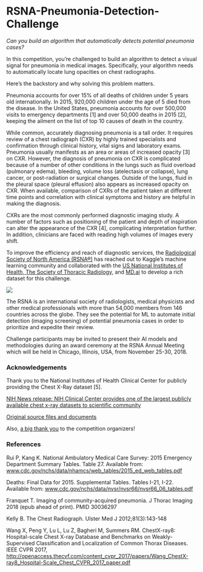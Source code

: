 # RSNA-Pneumonia-Detection-Challenge
*Can you build an algorithm that automatically detects potential pneumonia cases?*

In this competition, you’re challenged to build an algorithm to detect a visual signal for pneumonia in medical images. Specifically, your algorithm needs to automatically locate lung opacities on chest radiographs.

Here’s the backstory and why solving this problem matters.

Pneumonia accounts for over 15% of all deaths of children under 5 years old internationally. In 2015, 920,000 children under the age of 5 died from the disease. In the United States, pneumonia accounts for over 500,000 visits to emergency departments [1] and over 50,000 deaths in 2015 [2], keeping the ailment on the list of top 10 causes of death in the country.

While common, accurately diagnosing pneumonia is a tall order. It requires review of a chest radiograph (CXR) by highly trained specialists and confirmation through clinical history, vital signs and laboratory exams. Pneumonia usually manifests as an area or areas of increased opacity [3] on CXR. However, the diagnosis of pneumonia on CXR is complicated because of a number of other conditions in the lungs such as fluid overload (pulmonary edema), bleeding, volume loss (atelectasis or collapse), lung cancer, or post-radiation or surgical changes. Outside of the lungs, fluid in the pleural space (pleural effusion) also appears as increased opacity on CXR. When available, comparison of CXRs of the patient taken at different time points and correlation with clinical symptoms and history are helpful in making the diagnosis.

CXRs are the most commonly performed diagnostic imaging study. A number of factors such as positioning of the patient and depth of inspiration can alter the appearance of the CXR [4], complicating interpretation further. In addition, clinicians are faced with reading high volumes of images every shift.

To improve the efficiency and reach of diagnostic services, the [Radiological Society of North America (RSNA®)](http://www.rsna.org/) has reached out to Kaggle’s machine learning community and collaborated with the [US National Institutes of Health, The Society of Thoracic Radiology](http://thoracicrad.org/), and [MD.ai](https://www.md.ai/) to develop a rich dataset for this challenge.


![](https://storage.googleapis.com/kaggle-media/competitions/rsna/Kaggle_Banner.jpg)

The RSNA is an international society of radiologists, medical physicists and other medical professionals with more than 54,000 members from 146 countries across the globe. They see the potential for ML to automate initial detection (imaging screening) of potential pneumonia cases in order to prioritize and expedite their review.

Challenge participants may be invited to present their AI models and methodologies during an award ceremony at the RSNA Annual Meeting which will be held in Chicago, Illinois, USA, from November 25-30, 2018.

### Acknowledgements

Thank you to the National Institutes of Health Clinical Center for publicly providing the Chest X-Ray dataset [5].

[NIH News release: NIH Clinical Center provides one of the largest publicly available chest x-ray datasets to scientific community](https://www.nih.gov/news-events/news-releases/nih-clinical-center-provides-one-largest-publicly-available-chest-x-ray-datasets-scientific-community)

[Original source files and documents](https://nihcc.app.box.com/v/ChestXray-NIHCC/folder/36938765345)

Also, [a big thank you](https://www.kaggle.com/c/rsna-pneumonia-detection-challenge#Acknowledgements) to the competition organizers!

### References

Rui P, Kang K. National Ambulatory Medical Care Survey: 2015 Emergency Department Summary Tables. Table 27. Available from: www.cdc.gov/nchs/data/nhamcs/web_tables/2015_ed_web_tables.pdf

Deaths: Final Data for 2015. Supplemental Tables. Tables I-21, I-22. Available from: www.cdc.gov/nchs/data/nvsr/nvsr66/nvsr66_06_tables.pdf

Franquet T. Imaging of community-acquired pneumonia. J Thorac Imaging 2018 (epub ahead of print). PMID 30036297

Kelly B. The Chest Radiograph. Ulster Med J 2012;81(3):143-148

Wang X, Peng Y, Lu L, Lu Z, Bagheri M, Summers RM. ChestX-ray8: Hospital-scale Chest X-ray Database and Benchmarks on Weakly-Supervised Classification and Localization of Common Thorax Diseases. IEEE CVPR 2017, http://openaccess.thecvf.com/content_cvpr_2017/papers/Wang_ChestX-ray8_Hospital-Scale_Chest_CVPR_2017_paper.pdf
